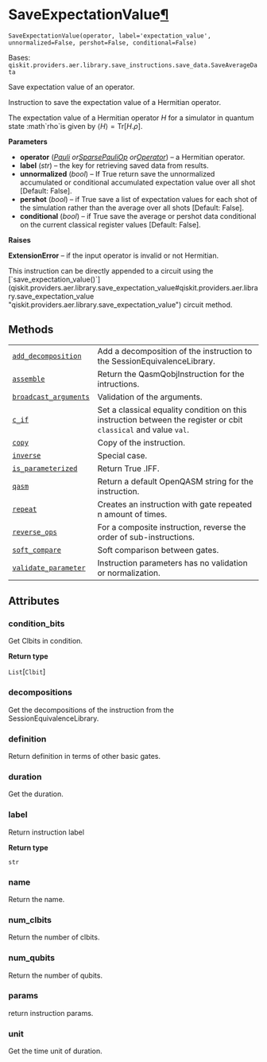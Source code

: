 # SaveExpectationValue[¶](#saveexpectationvalue "Permalink to this headline")

<span id="undefined" />

`SaveExpectationValue(operator, label='expectation_value', unnormalized=False, pershot=False, conditional=False)`

Bases: `qiskit.providers.aer.library.save_instructions.save_data.SaveAverageData`

Save expectation value of an operator.

Instruction to save the expectation value of a Hermitian operator.

The expectation value of a Hermitian operator $H$ for a simulator in quantum state :math\`rho\`is given by $\langle H\rangle = \mbox{Tr}[H.\rho]$.

**Parameters**

*   **operator** ([*Pauli*](qiskit.quantum_info.Pauli#qiskit.quantum_info.Pauli "qiskit.quantum_info.Pauli")  *or*[*SparsePauliOp*](qiskit.quantum_info.SparsePauliOp#qiskit.quantum_info.SparsePauliOp "qiskit.quantum_info.SparsePauliOp")  *or*[*Operator*](qiskit.quantum_info.Operator#qiskit.quantum_info.Operator "qiskit.quantum_info.Operator")) – a Hermitian operator.
*   **label** (*str*) – the key for retrieving saved data from results.
*   **unnormalized** (*bool*) – If True return save the unnormalized accumulated or conditional accumulated expectation value over all shot \[Default: False].
*   **pershot** (*bool*) – if True save a list of expectation values for each shot of the simulation rather than the average over all shots \[Default: False].
*   **conditional** (*bool*) – if True save the average or pershot data conditional on the current classical register values \[Default: False].

**Raises**

**ExtensionError** – if the input operator is invalid or not Hermitian.

<Admonition title="Note" type="note">
  This instruction can be directly appended to a circuit using the [`save_expectation_value()`](qiskit.providers.aer.library.save_expectation_value#qiskit.providers.aer.library.save_expectation_value "qiskit.providers.aer.library.save_expectation_value") circuit method.
</Admonition>

## Methods

|                                                                                                                                                                                                                                              |                                                                                                                  |
| -------------------------------------------------------------------------------------------------------------------------------------------------------------------------------------------------------------------------------------------- | ---------------------------------------------------------------------------------------------------------------- |
| [`add_decomposition`](qiskit.providers.aer.library.SaveExpectationValue.add_decomposition#qiskit.providers.aer.library.SaveExpectationValue.add_decomposition "qiskit.providers.aer.library.SaveExpectationValue.add_decomposition")         | Add a decomposition of the instruction to the SessionEquivalenceLibrary.                                         |
| [`assemble`](qiskit.providers.aer.library.SaveExpectationValue.assemble#qiskit.providers.aer.library.SaveExpectationValue.assemble "qiskit.providers.aer.library.SaveExpectationValue.assemble")                                             | Return the QasmQobjInstruction for the intructions.                                                              |
| [`broadcast_arguments`](qiskit.providers.aer.library.SaveExpectationValue.broadcast_arguments#qiskit.providers.aer.library.SaveExpectationValue.broadcast_arguments "qiskit.providers.aer.library.SaveExpectationValue.broadcast_arguments") | Validation of the arguments.                                                                                     |
| [`c_if`](qiskit.providers.aer.library.SaveExpectationValue.c_if#qiskit.providers.aer.library.SaveExpectationValue.c_if "qiskit.providers.aer.library.SaveExpectationValue.c_if")                                                             | Set a classical equality condition on this instruction between the register or cbit `classical` and value `val`. |
| [`copy`](qiskit.providers.aer.library.SaveExpectationValue.copy#qiskit.providers.aer.library.SaveExpectationValue.copy "qiskit.providers.aer.library.SaveExpectationValue.copy")                                                             | Copy of the instruction.                                                                                         |
| [`inverse`](qiskit.providers.aer.library.SaveExpectationValue.inverse#qiskit.providers.aer.library.SaveExpectationValue.inverse "qiskit.providers.aer.library.SaveExpectationValue.inverse")                                                 | Special case.                                                                                                    |
| [`is_parameterized`](qiskit.providers.aer.library.SaveExpectationValue.is_parameterized#qiskit.providers.aer.library.SaveExpectationValue.is_parameterized "qiskit.providers.aer.library.SaveExpectationValue.is_parameterized")             | Return True .IFF.                                                                                                |
| [`qasm`](qiskit.providers.aer.library.SaveExpectationValue.qasm#qiskit.providers.aer.library.SaveExpectationValue.qasm "qiskit.providers.aer.library.SaveExpectationValue.qasm")                                                             | Return a default OpenQASM string for the instruction.                                                            |
| [`repeat`](qiskit.providers.aer.library.SaveExpectationValue.repeat#qiskit.providers.aer.library.SaveExpectationValue.repeat "qiskit.providers.aer.library.SaveExpectationValue.repeat")                                                     | Creates an instruction with gate repeated n amount of times.                                                     |
| [`reverse_ops`](qiskit.providers.aer.library.SaveExpectationValue.reverse_ops#qiskit.providers.aer.library.SaveExpectationValue.reverse_ops "qiskit.providers.aer.library.SaveExpectationValue.reverse_ops")                                 | For a composite instruction, reverse the order of sub-instructions.                                              |
| [`soft_compare`](qiskit.providers.aer.library.SaveExpectationValue.soft_compare#qiskit.providers.aer.library.SaveExpectationValue.soft_compare "qiskit.providers.aer.library.SaveExpectationValue.soft_compare")                             | Soft comparison between gates.                                                                                   |
| [`validate_parameter`](qiskit.providers.aer.library.SaveExpectationValue.validate_parameter#qiskit.providers.aer.library.SaveExpectationValue.validate_parameter "qiskit.providers.aer.library.SaveExpectationValue.validate_parameter")     | Instruction parameters has no validation or normalization.                                                       |

## Attributes

<span id="undefined" />

### condition\_bits

Get Clbits in condition.

**Return type**

`List`\[`Clbit`]

<span id="undefined" />

### decompositions

Get the decompositions of the instruction from the SessionEquivalenceLibrary.

<span id="undefined" />

### definition

Return definition in terms of other basic gates.

<span id="undefined" />

### duration

Get the duration.

<span id="undefined" />

### label

Return instruction label

**Return type**

`str`

<span id="undefined" />

### name

Return the name.

<span id="undefined" />

### num\_clbits

Return the number of clbits.

<span id="undefined" />

### num\_qubits

Return the number of qubits.

<span id="undefined" />

### params

return instruction params.

<span id="undefined" />

### unit

Get the time unit of duration.
